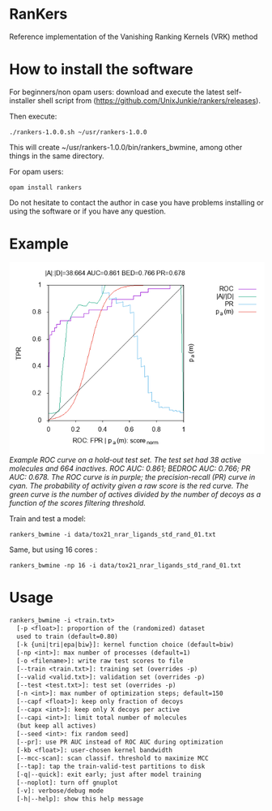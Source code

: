 # RanKers
Reference implementation of the Vanishing Ranking Kernels (VRK) method

# How to install the software

For beginners/non opam users:
download and execute the latest self-installer
shell script from (https://github.com/UnixJunkie/rankers/releases).

Then execute:
```
./rankers-1.0.0.sh ~/usr/rankers-1.0.0
```

This will create ~/usr/rankers-1.0.0/bin/rankers_bwmine, among other things
in the same directory.

For opam users:
```
opam install rankers
```

Do not hesitate to contact the author in case you have problems installing
or using the software or if you have any question.

# Example

![Logo](data/ROC.png?raw=true)
*Example ROC curve on a hold-out test set. The test set had 38 active
molecules and 664 inactives. ROC AUC: 0.861; BEDROC AUC: 0.766; PR AUC: 0.678.
The ROC curve is in purple; the precision-recall (PR) curve in cyan. The
probability of activity given a raw score is the red curve.
The green curve is the number of actives divided by the
number of decoys as a function of the scores filtering threshold.*

Train and test a model:
```
rankers_bwmine -i data/tox21_nrar_ligands_std_rand_01.txt
```

Same, but using 16 cores :
```
rankers_bwmine -np 16 -i data/tox21_nrar_ligands_std_rand_01.txt
```

# Usage

```
rankers_bwmine -i <train.txt>
  [-p <float>]: proportion of the (randomized) dataset
  used to train (default=0.80)
  [-k {uni|tri|epa|biw}]: kernel function choice (default=biw)
  [-np <int>]: max number of processes (default=1)
  [-o <filename>]: write raw test scores to file
  [--train <train.txt>]: training set (overrides -p)
  [--valid <valid.txt>]: validation set (overrides -p)
  [--test <test.txt>]: test set (overrides -p)
  [-n <int>]: max number of optimization steps; default=150
  [--capf <float>]: keep only fraction of decoys
  [--capx <int>]: keep only X decoys per active
  [--capi <int>]: limit total number of molecules
  (but keep all actives)
  [--seed <int>: fix random seed]
  [--pr]: use PR AUC instead of ROC AUC during optimization
  [-kb <float>]: user-chosen kernel bandwidth
  [--mcc-scan]: scan classif. threshold to maximize MCC
  [--tap]: tap the train-valid-test partitions to disk
  [-q|--quick]: exit early; just after model training
  [--noplot]: turn off gnuplot
  [-v]: verbose/debug mode
  [-h|--help]: show this help message
```
